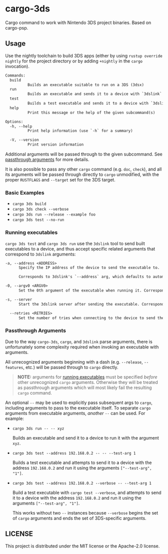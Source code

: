 # cargo-3ds

Cargo command to work with Nintendo 3DS project binaries. Based on cargo-psp.

## Usage

Use the nightly toolchain to build 3DS apps (either by using `rustup override nightly` for the project directory or by adding `+nightly` in the `cargo` invocation).

```txt
Commands:
  build
          Builds an executable suitable to run on a 3DS (3dsx)
  run
          Builds an executable and sends it to a device with `3dslink`
  test
          Builds a test executable and sends it to a device with `3dslink`
  help
          Print this message or the help of the given subcommand(s)

Options:
  -h, --help
          Print help information (use `-h` for a summary)

  -V, --version
          Print version information
```

Additional arguments will be passed through to the given subcommand.
See [passthrough arguments](#passthrough-arguments) for more details.

It is also possible to pass any other `cargo` command (e.g. `doc`, `check`),
and all its arguments will be passed through directly to `cargo` unmodified,
with the proper `RUSTFLAGS` and `--target` set for the 3DS target.

### Basic Examples

* `cargo 3ds build`
* `cargo 3ds check --verbose`
* `cargo 3ds run --release --example foo`
* `cargo 3ds test --no-run`

### Running executables

`cargo 3ds test` and `cargo 3ds run` use the `3dslink` tool to send built
executables to a device, and thus accept specific related arguments that correspond
to `3dslink` arguments:

```txt
-a, --address <ADDRESS>
      Specify the IP address of the device to send the executable to.

      Corresponds to 3dslink's `--address` arg, which defaults to automatically finding the device.

-0, --argv0 <ARGV0>
      Set the 0th argument of the executable when running it. Corresponds to 3dslink's `--argv0` argument

-s, --server
      Start the 3dslink server after sending the executable. Corresponds to 3dslink's `--server` argument

  --retries <RETRIES>
      Set the number of tries when connecting to the device to send the executable. Corresponds to 3dslink's `--retries` argument
```

### Passthrough Arguments

Due to the way `cargo-3ds`, `cargo`, and `3dslink` parse arguments, there is
unfortunately some complexity required when invoking an executable with arguments.

All unrecognized arguments beginning with a dash (e.g. `--release`, `--features`,
etc.) will be passed through to `cargo` directly.

> **NOTE:** arguments for [running executables](#running-executables) must be
> specified *before* other unrecognized `cargo` arguments. Otherwise they will
> be treated as passthrough arguments which will most likely fail the resulting
> `cargo` command.

An optional `--` may be used to explicitly pass subsequent args to `cargo`, including
arguments to pass to the executable itself. To separate `cargo` arguments from
executable arguments, *another* `--` can be used. For example:

* `cargo 3ds run -- -- xyz`

    Builds an executable and send it to a device to run it with the argument `xyz`.

* `cargo 3ds test --address 192.168.0.2 -- -- --test-arg 1`

  Builds a test executable and attempts to send it to a device with the
  address `192.168.0.2` and run it using the arguments `["--test-arg", "1"]`.

* `cargo 3ds test --address 192.168.0.2 --verbose -- --test-arg 1`

  Build a test executable with `cargo test --verbose`, and attempts to send
  it to a device with the address `192.168.0.2` and run it using the arguments
  `["--test-arg", "1"]`.

  This works without two `--` instances because `--verbose` begins the set of
  `cargo` arguments and ends the set of 3DS-specific arguments.

## LICENSE

This project is distributed under the MIT license or the Apache-2.0 license.
